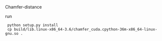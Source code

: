 Chamfer-distance

run

     python setup.py install
     cp build/lib.linux-x86_64-3.6/chamfer_cuda.cpython-36m-x86_64-linux-gnu.so .
